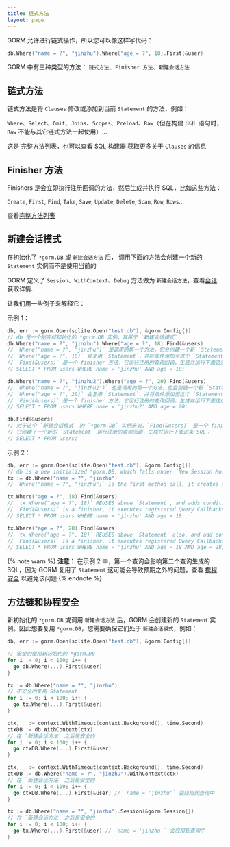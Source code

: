```yaml
---
title: 链式方法
layout: page
---
```


GORM 允许进行链式操作，所以您可以像这样写代码：

```go
db.Where("name = ?", "jinzhu").Where("age = ?", 18).First(&user)
```

GORM 中有三种类型的方法： `链式方法`、`Finisher 方法`、`新建会话方法`

## 链式方法

链式方法是将 `Clauses` 修改或添加到当前 `Statement` 的方法，例如：

`Where`、`Select`、`Omit`、`Joins`、`Scopes`、`Preload`、`Raw`（但在构建 SQL 语句时，`Raw` 不能与其它链式方法一起使用）...

这是 [完整方法列表](https://github.com/go-gorm/gorm/blob/master/chainable_api.go)，也可以查看 [SQL 构建器](sql_builder.html) 获取更多关于 `Clauses` 的信息

## <span id="finisher_method">Finisher 方法</span>

Finishers 是会立即执行注册回调的方法，然后生成并执行 SQL，比如这些方法：

`Create`, `First`, `Find`, `Take`, `Save`, `Update`, `Delete`, `Scan`, `Row`, `Rows`...

查看[完整方法列表](https://github.com/go-gorm/gorm/blob/master/finisher_api.go)

## 新建会话模式

在初始化了 `*gorm.DB` 或 `新建会话方法` 后， 调用下面的方法会创建一个新的 `Statement` 实例而不是使用当前的

GORM 定义了 `Session`、`WithContext`、`Debug` 方法做为 `新建会话方法`，查看[会话](session.html) 获取详情.

让我们用一些例子来解释它：

示例 1：

```go
db, err := gorm.Open(sqlite.Open("test.db"), &gorm.Config{})
// db 是一个刚完成初始化的 *gorm.DB 实例，其属于 `新建会话模式`
db.Where("name = ?", "jinzhu").Where("age = ?", 18).Find(&users)
// `Where("name = ?", "jinzhu")` 是调用的第一个方法，它会创建一个新 `Statement`
// `Where("age = ?", 18)` 会复用 `Statement`，并将条件添加至这个 `Statement`
// `Find(&users)` 是一个 finisher 方法，它运行注册的查询回调，生成并运行下面这条 SQL：
// SELECT * FROM users WHERE name = 'jinzhu' AND age = 18;

db.Where("name = ?", "jinzhu2").Where("age = ?", 20).Find(&users)
// `Where("name = ?", "jinzhu2")` 也是调用的第一个方法，也会创建一个新 `Statement`
// `Where("age = ?", 20)` 会复用 `Statement`，并将条件添加至这个 `Statement`
// `Find(&users)` 是一个 finisher 方法，它运行注册的查询回调，生成并运行下面这条 SQL：
// SELECT * FROM users WHERE name = 'jinzhu2' AND age = 20;

db.Find(&users)
// 对于这个 `新建会话模式` 的 `*gorm.DB` 实例来说，`Find(&users)` 是一个 finisher 方法也是第一个调用的方法。 
// 它创建了一个新的 `Statement` 运行注册的查询回调，生成并运行下面这条 SQL：
// SELECT * FROM users;
```

示例 2：

```go
db, err := gorm.Open(sqlite.Open("test.db"), &gorm.Config{})
// db is a new initialized *gorm.DB, which falls under `New Session Mode`
tx := db.Where("name = ?", "jinzhu")
// `Where("name = ?", "jinzhu")` is the first method call, it creates a new `Statement` and adds conditions

tx.Where("age = ?", 18).Find(&users)
// `tx.Where("age = ?", 18)` REUSES above `Statement`, and adds conditions to the `Statement`
// `Find(&users)` is a finisher, it executes registered Query Callbacks, generates and runs the following SQL:
// SELECT * FROM users WHERE name = 'jinzhu' AND age = 18

tx.Where("age = ?", 28).Find(&users)
// `tx.Where("age = ?", 18)` REUSES above `Statement` also, and add conditions to the `Statement`
// `Find(&users)` is a finisher, it executes registered Query Callbacks, generates and runs the following SQL:
// SELECT * FROM users WHERE name = 'jinzhu' AND age = 18 AND age = 28;
```

{% note warn %}
**注意：** 在示例 2 中，第一个查询会影响第二个查询生成的 SQL，因为 GORM 复用了 `Statement` 这可能会导致预期之外的问题，查看 [携程安全](#goroutine_safe) 以避免该问题
{% endnote %}

## <span id="goroutine_safe">方法链和协程安全</span>

新初始化的 `*gorm.DB` 或调用 `新建会话方法` 后，GORM 会创建新的 `Statement` 实例。因此想要复用 `*gorm.DB`，您需要确保它们处于 `新建会话模式`，例如：

```go
db, err := gorm.Open(sqlite.Open("test.db"), &gorm.Config{})

// 安全的使用新初始化的 *gorm.DB
for i := 0; i < 100; i++ {
  go db.Where(...).First(&user)
}

tx := db.Where("name = ?", "jinzhu")
// 不安全的复用 Statement
for i := 0; i < 100; i++ {
  go tx.Where(...).First(&user)
}

ctx, _ := context.WithTimeout(context.Background(), time.Second)
ctxDB := db.WithContext(ctx)
// 在 `新建会话方法` 之后是安全的
for i := 0; i < 100; i++ {
  go ctxDB.Where(...).First(&user)
}

ctx, _ := context.WithTimeout(context.Background(), time.Second)
ctxDB := db.Where("name = ?", "jinzhu").WithContext(ctx)
// 在 `新建会话方法` 之后是安全的
for i := 0; i < 100; i++ {
  go ctxDB.Where(...).First(&user) // `name = 'jinzhu'` 会应用到查询中
}

tx := db.Where("name = ?", "jinzhu").Session(&gorm.Session{})
// 在 `新建会话方法` 之后是安全的
for i := 0; i < 100; i++ {
  go tx.Where(...).First(&user) // `name = 'jinzhu'` 会应用到查询中
}
```
